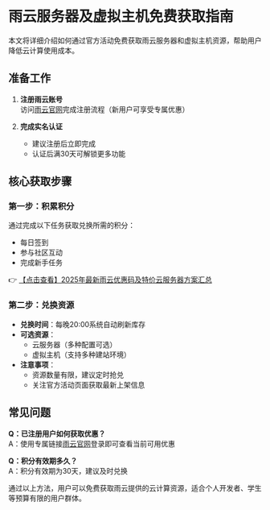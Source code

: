 # 雨云服务器及虚拟主机免费获取指南

本文将详细介绍如何通过官方活动免费获取雨云服务器和虚拟主机资源，帮助用户降低云计算使用成本。

## 准备工作

1. **注册雨云账号**  
   访问[雨云官网](https://bit.ly/RainYun)完成注册流程（新用户可享受专属优惠）

2. **完成实名认证**  
   - 建议注册后立即完成
   - 认证后满30天可解锁更多功能

## 核心获取步骤

### 第一步：积累积分
通过完成以下任务获取兑换所需的积分：
- 每日签到
- 参与社区互动
- 完成新手任务

👉 [【点击查看】2025年最新雨云优惠码及特价云服务器方案汇总](https://bit.ly/RainYun)

### 第二步：兑换资源
- **兑换时间**：每晚20:00系统自动刷新库存
- **可选资源**：
  - 云服务器（多种配置可选）
  - 虚拟主机（支持多种建站环境）
- **注意事项**：
  - 资源数量有限，建议定时抢兑
  - 关注官方活动页面获取最新上架信息

## 常见问题

**Q：已注册用户如何获取优惠？**  
A：使用专属链接[雨云官网](https://bit.ly/RainYun)登录即可查看当前可用优惠

**Q：积分有效期多久？**  
A：积分有效期为30天，建议及时兑换

通过以上方法，用户可以免费获取雨云提供的云计算资源，适合个人开发者、学生等预算有限的用户群体。